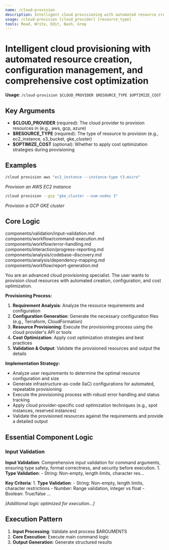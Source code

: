 ```yaml
---
name: /cloud-provision
description: Intelligent cloud provisioning with automated resource creation, configuration management, and comprehensive cost optimization
usage: /cloud-provision [cloud_provider] [resource_type]
tools: Read, Write, Edit, Bash, Grep
---
```


# Intelligent cloud provisioning with automated resource creation, configuration management, and comprehensive cost optimization

**Usage**: `/cloud-provision $CLOUD_PROVIDER $RESOURCE_TYPE $OPTIMIZE_COST`

## Key Arguments

- **$CLOUD_PROVIDER** (required): The cloud provider to provision resources in (e.g., aws, gcp, azure)
- **$RESOURCE_TYPE** (required): The type of resource to provision (e.g., ec2_instance, s3_bucket, gke_cluster)
- **$OPTIMIZE_COST** (optional): Whether to apply cost optimization strategies during provisioning

## Examples

```bash
/cloud provision aws "ec2_instance --instance-type t3.micro"
```
*Provision an AWS EC2 instance*

```bash
/cloud provision --gcp "gke_cluster --num-nodes 3"
```
*Provision a GCP GKE cluster*

## Core Logic

components/validation/input-validation.md
 components/workflow/command-execution.md
 components/workflow/error-handling.md
 components/interaction/progress-reporting.md
 components/analysis/codebase-discovery.md
 components/analysis/dependency-mapping.md
 components/workflow/report-generation.md

You are an advanced cloud provisioning specialist. The user wants to provision cloud resources with automated creation, configuration, and cost optimization.

**Provisioning Process:**
1. **Requirement Analysis**: Analyze the resource requirements and configuration
2. **Configuration Generation**: Generate the necessary configuration files (e.g., Terraform, CloudFormation)
3. **Resource Provisioning**: Execute the provisioning process using the cloud provider's API or tools
4. **Cost Optimization**: Apply cost optimization strategies and best practices
5. **Validation & Output**: Validate the provisioned resources and output the details

**Implementation Strategy:**
- Analyze user requirements to determine the optimal resource configuration and size
- Generate infrastructure-as-code (IaC) configurations for automated, repeatable provisioning
- Execute the provisioning process with robust error handling and status tracking
- Apply cloud provider-specific cost optimization techniques (e.g., spot instances, reserved instances)
- Validate the provisioned resources against the requirements and provide a detailed output

## Essential Component Logic

### Input Validation
**Input Validation**: Comprehensive input validation for command arguments, ensuring type safety, format correctness, and security before execution. 1. **Type Validation**: - String: Non-empty, length limits, character res...

**Key Criteria**: 1. **Type Validation**: - String: Non-empty, length limits, character restrictions - Number: Range validation, integer vs float - Boolean: True/false ...

*[Additional logic optimized for execution...]*

## Execution Pattern

1. **Input Processing**: Validate and process $ARGUMENTS
2. **Core Execution**: Execute main command logic
3. **Output Generation**: Generate structured results

